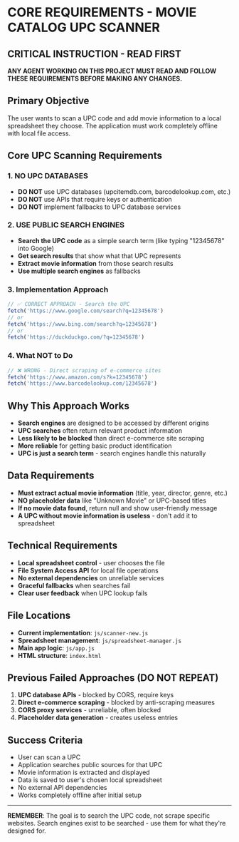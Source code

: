 # CORE REQUIREMENTS - MOVIE CATALOG UPC SCANNER

## CRITICAL INSTRUCTION - READ FIRST

**ANY AGENT WORKING ON THIS PROJECT MUST READ AND FOLLOW THESE REQUIREMENTS BEFORE MAKING ANY CHANGES.**

## Primary Objective
The user wants to scan a UPC code and add movie information to a local spreadsheet they choose. The application must work completely offline with local file access.

## Core UPC Scanning Requirements

### 1. NO UPC DATABASES
- **DO NOT** use UPC databases (upcitemdb.com, barcodelookup.com, etc.)
- **DO NOT** use APIs that require keys or authentication
- **DO NOT** implement fallbacks to UPC database services

### 2. USE PUBLIC SEARCH ENGINES
- **Search the UPC code** as a simple search term (like typing "12345678" into Google)
- **Get search results** that show what that UPC represents
- **Extract movie information** from those search results
- **Use multiple search engines** as fallbacks

### 3. Implementation Approach
```javascript
// ✅ CORRECT APPROACH - Search the UPC
fetch('https://www.google.com/search?q=12345678')
// or
fetch('https://www.bing.com/search?q=12345678')
// or
fetch('https://duckduckgo.com/?q=12345678')
```

### 4. What NOT to Do
```javascript
// ❌ WRONG - Direct scraping of e-commerce sites
fetch('https://www.amazon.com/s?k=12345678')
fetch('https://www.barcodelookup.com/12345678')
```

## Why This Approach Works
- **Search engines** are designed to be accessed by different origins
- **UPC searches** often return relevant product information
- **Less likely to be blocked** than direct e-commerce site scraping
- **More reliable** for getting basic product identification
- **UPC is just a search term** - search engines handle this naturally

## Data Requirements
- **Must extract actual movie information** (title, year, director, genre, etc.)
- **NO placeholder data** like "Unknown Movie" or UPC-based titles
- **If no movie data found**, return null and show user-friendly message
- **A UPC without movie information is useless** - don't add it to spreadsheet

## Technical Requirements
- **Local spreadsheet control** - user chooses the file
- **File System Access API** for local file operations
- **No external dependencies** on unreliable services
- **Graceful fallbacks** when searches fail
- **Clear user feedback** when UPC lookup fails

## File Locations
- **Current implementation**: `js/scanner-new.js`
- **Spreadsheet management**: `js/spreadsheet-manager.js`
- **Main app logic**: `js/app.js`
- **HTML structure**: `index.html`

## Previous Failed Approaches (DO NOT REPEAT)
1. **UPC database APIs** - blocked by CORS, require keys
2. **Direct e-commerce scraping** - blocked by anti-scraping measures
3. **CORS proxy services** - unreliable, often blocked
4. **Placeholder data generation** - creates useless entries

## Success Criteria
- User can scan a UPC
- Application searches public sources for that UPC
- Movie information is extracted and displayed
- Data is saved to user's chosen local spreadsheet
- No external API dependencies
- Works completely offline after initial setup

---

**REMEMBER**: The goal is to search the UPC code, not scrape specific websites. Search engines exist to be searched - use them for what they're designed for.
